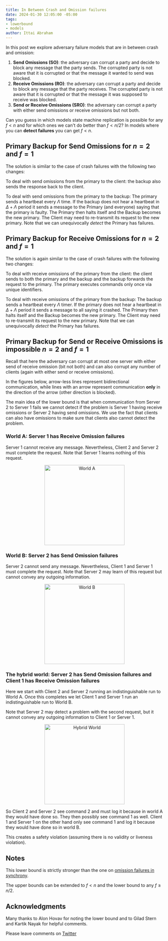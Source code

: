 ```yaml
---
title: In Between Crash and Omission failures
date: 2024-01-30 12:05:00 -05:00
tags:
- lowerbound
- models
author: Ittai Abraham
---
```


In this post we explore adversary failure models that are in between crash and omission:

1. **Send Omissions (SO)**: the adversary can corrupt a party and decide to block any message that the party sends. The corrupted party is not aware that it is corrupted or that the message it wanted to send was blocked. 
2. **Receive Omissions (RO)**: the adversary can corrupt a party and decide to block any message that the party receives. The corrupted party is not aware that it is corrupted or that the message it was supposed to receive was blocked.
3. **Send or Receive Omissions (SRO)**: the adversary can corrupt a party with either send omissions or receive omissions but not both.

Can you guess in which models state machine replication is possible for any $f<n$ and for which ones we can't do better than $f<n/2$? In models where you can **detect failures** you can get $f<n$.

## Primary Backup for Send Omissions for $n=2$ and $f=1$

The solution is similar to the case of crash failures with the following two changes:

To deal with send omissions from the primary to the client: the backup also sends the response back to the client.

To deal with send omissions from the primary to the backup: The primary sends a heartbeat every $\Lambda$ time. If the backup does not hear a heartbeat in $\Delta+\Lambda$ period it sends a message to the Primary (and everyone) saying that the primary is faulty. The Primary then halts itself and the Backup becomes the new primary. The Client may need to re-transmit its request to the new primary. Note that we can unequivocally *detect* the Primary has failures.

## Primary Backup for Receive Omissions for $n=2$ and $f=1$

The solution is again similar to the case of crash failures with the following two changes:

To deal with receive omissions of the primary from the client: the client sends to both the primary and the backup and the backup forwards the request to the primary. The primary executes commands only once via unique identifiers.

To deal with receive omissions of the primary from the backup: The backup sends a heartbeat every $\Lambda$ timer. If the primary does not hear a heartbeat in $\Delta+\Lambda$ period it sends a message to all saying it crashed. The Primary then halts itself and the Backup becomes the new primary. The Client may need to re-transmit its request to the new primary. Note that we can unequivocally *detect* the Primary has failures.

## Primary Backup for Send or Receive Omissions is impossible $n=2$ and $f=1$

Recall that here the adversary can corrupt at most one server with either send of receive omission (bit not both) and can also corrupt any number of clients (again with either send or receive omissions).

In the figures below, arrow-less lines represent bidirectional communication, while lines with an arrow represent communication **only** in the direction of the arrow (other direction is blocked).

The main idea of the lower bound is that when communication from Server 2 to Server 1 fails we cannot detect if the problem is Server 1 having receive omissions or Server 2 having send omissions. We use the fact that clients can also have omissions to make sure that clients also cannot detect the problem.


### World A: Server 1 has Receive Omission failures

Server 1 cannot receive any message. Nevertheless, Client 2 and Server 2 must complete the request. Note that Server 1 learns nothing of this request.

<p align="center">
  <img src="/uploads/SRO1.jpg" width="256" title="World A">
</p>


### World B: Server 2 has Send Omission failures

Server 2 cannot send any message. Nevertheless, Client 1 and Server 1 must complete the request. Note that Server 2 may learn of this request but cannot convey any outgoing information.

<p align="center">
  <img src="/uploads/SRO2.jpg" width="256" title="World B">
</p>

### The hybrid world: Server 2 has Send Omission failures and Client 1 has Receive Omission failures

Here we start with Client 2 and Server 2 running an indistinguishable run to World A. Once this completes we let Client 1 and Server 1 run an indistinguishable run to World B.

Note that Server 2 may detect a problem with the second request, but it cannot convey any outgoing information to Client 1 or Server 1.

<p align="center">
  <img src="/uploads/SRO3.jpg" width="256" title="Hybrid World">
</p>


So Client 2 and Server 2 see command 2 and must log it because in world A they would have done so. They then possibly see command 1 as well.
Client 1 and Server 1 on the other hand only see command 1 and log it because they would have done so in world B.

This creates a safety violation (assuming there is no validity or liveness violation).

## Notes

This lower bound is strictly stronger than the one on [omission failures in synchrony](https://decentralizedthoughts.github.io/2019-11-02-primary-backup-for-2-servers-and-omission-failures-is-impossible/).

The upper bounds can be extended to $f<n$ and the lower bound to any $f \geq n/2$.

## Acknowledgments

Many thanks to Alon Hovav for noting the lower bound and to Gilad Stern and Kartik Nayak for helpful comments.

Please leave comments on [Twitter](...)
